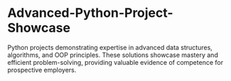 # Advanced-Python-Project-Showcase
Python projects demonstrating expertise in advanced data structures, algorithms, and OOP principles. These solutions showcase mastery and efficient problem-solving, providing valuable evidence of competence for prospective employers.
